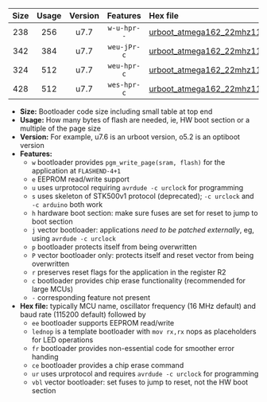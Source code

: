 |Size|Usage|Version|Features|Hex file|
|:-:|:-:|:-:|:-:|:--|
|238|256|u7.7|`w-u-hpr--`|[urboot_atmega162_22mhz1184_57600bps_lednop_fr_ur.hex](https://raw.githubusercontent.com/stefanrueger/urboot.hex/main/mcus/atmega162/fcpu_22mhz1184/57600_bps/urboot_atmega162_22mhz1184_57600bps_lednop_fr_ur.hex)|
|342|384|u7.7|`weu-jPr-c`|[urboot_atmega162_22mhz1184_57600bps_ee_lednop_fr_ce_ur_vbl.hex](https://raw.githubusercontent.com/stefanrueger/urboot.hex/main/mcus/atmega162/fcpu_22mhz1184/57600_bps/urboot_atmega162_22mhz1184_57600bps_ee_lednop_fr_ce_ur_vbl.hex)|
|324|512|u7.7|`weu-hpr-c`|[urboot_atmega162_22mhz1184_57600bps_ee_lednop_fr_ce_ur.hex](https://raw.githubusercontent.com/stefanrueger/urboot.hex/main/mcus/atmega162/fcpu_22mhz1184/57600_bps/urboot_atmega162_22mhz1184_57600bps_ee_lednop_fr_ce_ur.hex)|
|428|512|u7.7|`wes-hpr-c`|[urboot_atmega162_22mhz1184_57600bps_ee_lednop_fr_ce.hex](https://raw.githubusercontent.com/stefanrueger/urboot.hex/main/mcus/atmega162/fcpu_22mhz1184/57600_bps/urboot_atmega162_22mhz1184_57600bps_ee_lednop_fr_ce.hex)|

- **Size:** Bootloader code size including small table at top end
- **Usage:** How many bytes of flash are needed, ie, HW boot section or a multiple of the page size
- **Version:** For example, u7.6 is an urboot version, o5.2 is an optiboot version
- **Features:**
  + `w` bootloader provides `pgm_write_page(sram, flash)` for the application at `FLASHEND-4+1`
  + `e` EEPROM read/write support
  + `u` uses urprotocol requiring `avrdude -c urclock` for programming
  + `s` uses skeleton of STK500v1 protocol (deprecated); `-c urclock` and `-c arduino` both work
  + `h` hardware boot section: make sure fuses are set for reset to jump to boot section
  + `j` vector bootloader: applications *need to be patched externally*, eg, using `avrdude -c urclock`
  + `p` bootloader protects itself from being overwritten
  + `P` vector bootloader only: protects itself and reset vector from being overwritten
  + `r` preserves reset flags for the application in the register R2
  + `c` bootloader provides chip erase functionality (recommended for large MCUs)
  + `-` corresponding feature not present
- **Hex file:** typically MCU name, oscillator frequency (16 MHz default) and baud rate (115200 default) followed by
  + `ee` bootloader supports EEPROM read/write
  + `lednop` is a template bootloader with `mov rx,rx` nops as placeholders for LED operations
  + `fr` bootloader provides non-essential code for smoother error handing
  + `ce` bootloader provides a chip erase command
  + `ur` uses urprotocol and requires `avrdude -c urclock` for programming
  + `vbl` vector bootloader: set fuses to jump to reset, not the HW boot section
